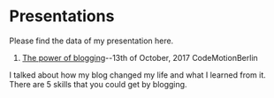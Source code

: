 # Presentations
Please find the data of my presentation here.

1. [The power of blogging](https://github.com/aaayumi/Presentations/blob/master/the%20power%20of%20blogging.pdf)--13th of October, 2017 CodeMotionBerlin

I talked about how my blog changed my life and what I learned from it. There are 5 skills that you could get by blogging. 

